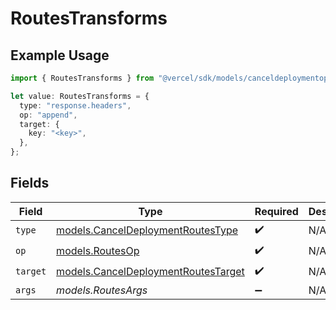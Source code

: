 # RoutesTransforms

## Example Usage

```typescript
import { RoutesTransforms } from "@vercel/sdk/models/canceldeploymentop.js";

let value: RoutesTransforms = {
  type: "response.headers",
  op: "append",
  target: {
    key: "<key>",
  },
};
```

## Fields

| Field                                                                            | Type                                                                             | Required                                                                         | Description                                                                      |
| -------------------------------------------------------------------------------- | -------------------------------------------------------------------------------- | -------------------------------------------------------------------------------- | -------------------------------------------------------------------------------- |
| `type`                                                                           | [models.CancelDeploymentRoutesType](../models/canceldeploymentroutestype.md)     | :heavy_check_mark:                                                               | N/A                                                                              |
| `op`                                                                             | [models.RoutesOp](../models/routesop.md)                                         | :heavy_check_mark:                                                               | N/A                                                                              |
| `target`                                                                         | [models.CancelDeploymentRoutesTarget](../models/canceldeploymentroutestarget.md) | :heavy_check_mark:                                                               | N/A                                                                              |
| `args`                                                                           | *models.RoutesArgs*                                                              | :heavy_minus_sign:                                                               | N/A                                                                              |
